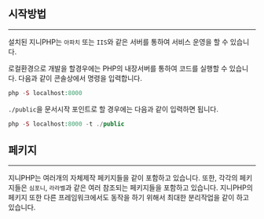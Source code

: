 ## 시작방법
---
설치된 지니PHP는 `아파치` 또는 `IIS`와 같은 서버를 통하여 서비스 운영을 할 수 있습니다. 

로컬환경으로 개발을 할경우에는 PHP의 내장서버를 통하여 코드를 실행할 수 있습니다.
다음과 같이 콘솔상에서 명령을 입력합니다.

```php
php -S localhost:8000
```

`./public`을 문서시작 포인트로 할 경우에는 다음과 같이 입력하면 됩니다.

```php
php -S localhost:8000 -t ./public
```

## 페키지
---
지니PHP는 여러개의 자체제작 페키지들을 같이 포함하고 있습니다. 또한, 각각의 페키지들은 `심포니`, `라라벨`과 같은 여러 참조되는 페키지들을 포함하고 있습니다. 
지니PHP의 페키지 또한 다른 프레임워크에서도 동작을 하기 위해서 최대한 분리작업을 같이 하고 있습니다.